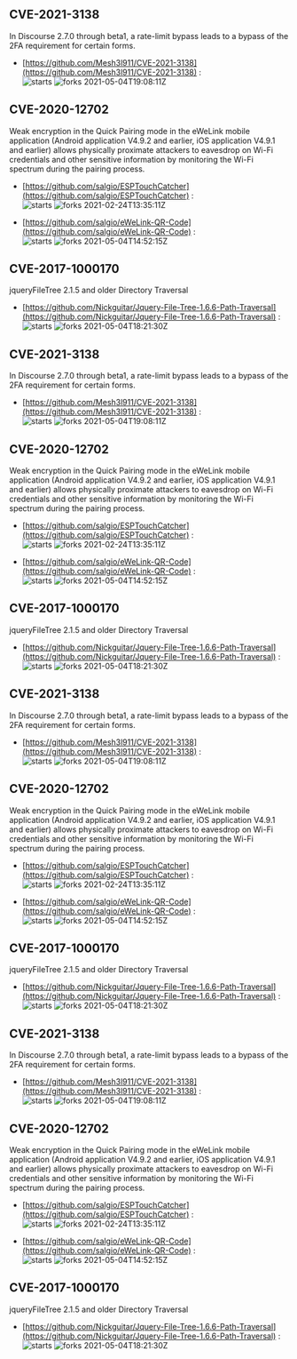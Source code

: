 ## CVE-2021-3138
 In Discourse 2.7.0 through beta1, a rate-limit bypass leads to a bypass of the 2FA requirement for certain forms.

- [https://github.com/Mesh3l911/CVE-2021-3138](https://github.com/Mesh3l911/CVE-2021-3138) :  
![starts](https://img.shields.io/github/stars/Mesh3l911/CVE-2021-3138.svg) 
![forks](https://img.shields.io/github/forks/Mesh3l911/CVE-2021-3138.svg) 
2021-05-04T19:08:11Z

## CVE-2020-12702
 Weak encryption in the Quick Pairing mode in the eWeLink mobile application (Android application V4.9.2 and earlier, iOS application V4.9.1 and earlier) allows physically proximate attackers to eavesdrop on Wi-Fi credentials and other sensitive information by monitoring the Wi-Fi spectrum during the pairing process.

- [https://github.com/salgio/ESPTouchCatcher](https://github.com/salgio/ESPTouchCatcher) :  
![starts](https://img.shields.io/github/stars/salgio/ESPTouchCatcher.svg) 
![forks](https://img.shields.io/github/forks/salgio/ESPTouchCatcher.svg) 
2021-02-24T13:35:11Z

- [https://github.com/salgio/eWeLink-QR-Code](https://github.com/salgio/eWeLink-QR-Code) :  
![starts](https://img.shields.io/github/stars/salgio/eWeLink-QR-Code.svg) 
![forks](https://img.shields.io/github/forks/salgio/eWeLink-QR-Code.svg) 
2021-05-04T14:52:15Z

## CVE-2017-1000170
 jqueryFileTree 2.1.5 and older Directory Traversal

- [https://github.com/Nickguitar/Jquery-File-Tree-1.6.6-Path-Traversal](https://github.com/Nickguitar/Jquery-File-Tree-1.6.6-Path-Traversal) :  
![starts](https://img.shields.io/github/stars/Nickguitar/Jquery-File-Tree-1.6.6-Path-Traversal.svg) 
![forks](https://img.shields.io/github/forks/Nickguitar/Jquery-File-Tree-1.6.6-Path-Traversal.svg) 
2021-05-04T18:21:30Z

## CVE-2021-3138
 In Discourse 2.7.0 through beta1, a rate-limit bypass leads to a bypass of the 2FA requirement for certain forms.

- [https://github.com/Mesh3l911/CVE-2021-3138](https://github.com/Mesh3l911/CVE-2021-3138) :  
![starts](https://img.shields.io/github/stars/Mesh3l911/CVE-2021-3138.svg) 
![forks](https://img.shields.io/github/forks/Mesh3l911/CVE-2021-3138.svg) 
2021-05-04T19:08:11Z

## CVE-2020-12702
 Weak encryption in the Quick Pairing mode in the eWeLink mobile application (Android application V4.9.2 and earlier, iOS application V4.9.1 and earlier) allows physically proximate attackers to eavesdrop on Wi-Fi credentials and other sensitive information by monitoring the Wi-Fi spectrum during the pairing process.

- [https://github.com/salgio/ESPTouchCatcher](https://github.com/salgio/ESPTouchCatcher) :  
![starts](https://img.shields.io/github/stars/salgio/ESPTouchCatcher.svg) 
![forks](https://img.shields.io/github/forks/salgio/ESPTouchCatcher.svg) 
2021-02-24T13:35:11Z

- [https://github.com/salgio/eWeLink-QR-Code](https://github.com/salgio/eWeLink-QR-Code) :  
![starts](https://img.shields.io/github/stars/salgio/eWeLink-QR-Code.svg) 
![forks](https://img.shields.io/github/forks/salgio/eWeLink-QR-Code.svg) 
2021-05-04T14:52:15Z

## CVE-2017-1000170
 jqueryFileTree 2.1.5 and older Directory Traversal

- [https://github.com/Nickguitar/Jquery-File-Tree-1.6.6-Path-Traversal](https://github.com/Nickguitar/Jquery-File-Tree-1.6.6-Path-Traversal) :  
![starts](https://img.shields.io/github/stars/Nickguitar/Jquery-File-Tree-1.6.6-Path-Traversal.svg) 
![forks](https://img.shields.io/github/forks/Nickguitar/Jquery-File-Tree-1.6.6-Path-Traversal.svg) 
2021-05-04T18:21:30Z

## CVE-2021-3138
 In Discourse 2.7.0 through beta1, a rate-limit bypass leads to a bypass of the 2FA requirement for certain forms.

- [https://github.com/Mesh3l911/CVE-2021-3138](https://github.com/Mesh3l911/CVE-2021-3138) :  
![starts](https://img.shields.io/github/stars/Mesh3l911/CVE-2021-3138.svg) 
![forks](https://img.shields.io/github/forks/Mesh3l911/CVE-2021-3138.svg) 
2021-05-04T19:08:11Z

## CVE-2020-12702
 Weak encryption in the Quick Pairing mode in the eWeLink mobile application (Android application V4.9.2 and earlier, iOS application V4.9.1 and earlier) allows physically proximate attackers to eavesdrop on Wi-Fi credentials and other sensitive information by monitoring the Wi-Fi spectrum during the pairing process.

- [https://github.com/salgio/ESPTouchCatcher](https://github.com/salgio/ESPTouchCatcher) :  
![starts](https://img.shields.io/github/stars/salgio/ESPTouchCatcher.svg) 
![forks](https://img.shields.io/github/forks/salgio/ESPTouchCatcher.svg) 
2021-02-24T13:35:11Z

- [https://github.com/salgio/eWeLink-QR-Code](https://github.com/salgio/eWeLink-QR-Code) :  
![starts](https://img.shields.io/github/stars/salgio/eWeLink-QR-Code.svg) 
![forks](https://img.shields.io/github/forks/salgio/eWeLink-QR-Code.svg) 
2021-05-04T14:52:15Z

## CVE-2017-1000170
 jqueryFileTree 2.1.5 and older Directory Traversal

- [https://github.com/Nickguitar/Jquery-File-Tree-1.6.6-Path-Traversal](https://github.com/Nickguitar/Jquery-File-Tree-1.6.6-Path-Traversal) :  
![starts](https://img.shields.io/github/stars/Nickguitar/Jquery-File-Tree-1.6.6-Path-Traversal.svg) 
![forks](https://img.shields.io/github/forks/Nickguitar/Jquery-File-Tree-1.6.6-Path-Traversal.svg) 
2021-05-04T18:21:30Z

## CVE-2021-3138
 In Discourse 2.7.0 through beta1, a rate-limit bypass leads to a bypass of the 2FA requirement for certain forms.

- [https://github.com/Mesh3l911/CVE-2021-3138](https://github.com/Mesh3l911/CVE-2021-3138) :  
![starts](https://img.shields.io/github/stars/Mesh3l911/CVE-2021-3138.svg) 
![forks](https://img.shields.io/github/forks/Mesh3l911/CVE-2021-3138.svg) 
2021-05-04T19:08:11Z

## CVE-2020-12702
 Weak encryption in the Quick Pairing mode in the eWeLink mobile application (Android application V4.9.2 and earlier, iOS application V4.9.1 and earlier) allows physically proximate attackers to eavesdrop on Wi-Fi credentials and other sensitive information by monitoring the Wi-Fi spectrum during the pairing process.

- [https://github.com/salgio/ESPTouchCatcher](https://github.com/salgio/ESPTouchCatcher) :  
![starts](https://img.shields.io/github/stars/salgio/ESPTouchCatcher.svg) 
![forks](https://img.shields.io/github/forks/salgio/ESPTouchCatcher.svg) 
2021-02-24T13:35:11Z

- [https://github.com/salgio/eWeLink-QR-Code](https://github.com/salgio/eWeLink-QR-Code) :  
![starts](https://img.shields.io/github/stars/salgio/eWeLink-QR-Code.svg) 
![forks](https://img.shields.io/github/forks/salgio/eWeLink-QR-Code.svg) 
2021-05-04T14:52:15Z

## CVE-2017-1000170
 jqueryFileTree 2.1.5 and older Directory Traversal

- [https://github.com/Nickguitar/Jquery-File-Tree-1.6.6-Path-Traversal](https://github.com/Nickguitar/Jquery-File-Tree-1.6.6-Path-Traversal) :  
![starts](https://img.shields.io/github/stars/Nickguitar/Jquery-File-Tree-1.6.6-Path-Traversal.svg) 
![forks](https://img.shields.io/github/forks/Nickguitar/Jquery-File-Tree-1.6.6-Path-Traversal.svg) 
2021-05-04T18:21:30Z

